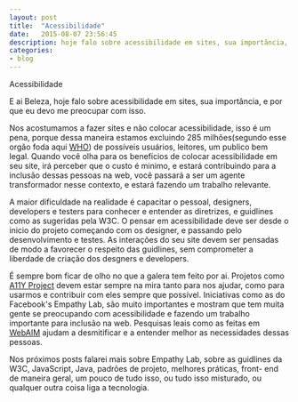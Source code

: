 ```yaml
---
layout: post
title:  "Acessibilidade"
date:   2015-08-07 23:56:45
description: hoje falo sobre acessibilidade em sites, sua importância, e por que eu devo me preocupar com isso..
categories:
- blog
---
```


Acessibilidade

E ai Beleza, hoje falo sobre acessibilidade em sites, sua importância, e por que eu devo me preocupar com isso.

Nos acostumamos a fazer sites e não colocar acessibilidade, isso é um pena, porque dessa maneira estamos excluindo 285 milhões(segundo esse orgão foda aqui [WHO][WHO]) de possíveis usuários, leitores, um publico bem legal. Quando você olha para os beneficios de colocar acessibilidade em seu site, irá perceber que o custo é minimo, e estará contribuindo para a inclusão dessas pessoas na web, você passará a ser um agente transformador nesse contexto, e estará fazendo um trabalho relevante.

A maior dificuldade na realidade é capacitar o pessoal, designers, developers e testers para conhecer e entender as diretrizes, e guidlines como as sugeridas pela W3C. O pensar em acessibilidade deve ser desde o inicio do projeto começando com os designer, e passando pelo desenvolvimento e testes. As interações do seu site devem ser pensadas de modo a favorecer o respeito das guidlines, sem comprometer a liberdade de criação dos desgners e developers.

É sempre bom ficar de olho no que a galera tem feito por ai. Projetos como [A11Y Project][A11Y Project]  devem estar sempre na mira tanto para nos ajudar, como para usarmos  e contribuir com eles sempre que possível. Iniciativas como as do Facebook's Empathy Lab, são muito importantes e mostram que tem muita gente se preocupando com acessibilidade e fazendo um trabalho importante para inclusão na web. Pesquisas leais como as feitas em [WebAIM][WebAIM] ajudam a desmitificar e a entender melhor as necessidades dessas pessoas.

Nos próximos posts falarei mais sobre Empathy Lab, sobre as guidlines da W3C, JavaScript, Java, padrões de projeto, melhores práticas, front- end de maneira geral, um pouco de tudo isso, ou tudo isso misturado, ou qualquer outra coisa liga a tecnologia.

[WHO]: http://www.who.int/mediacentre/factsheets/fs282/en/
[A11Y Project]: http://a11yproject.com/
[WebAIM]: http://webaim.org/projects/screenreadersurvey5/#javascript
